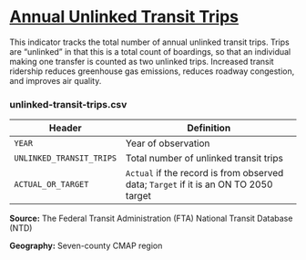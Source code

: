 # [Annual Unlinked Transit Trips](https://www.cmap.illinois.gov/2050/indicators/unlinked-transit-trips)

This indicator tracks the total number of annual unlinked transit trips. Trips are “unlinked” in that this is a total count of boardings, so that an individual making one transfer is counted as two unlinked trips. Increased transit ridership reduces greenhouse gas emissions, reduces roadway congestion, and improves air quality.

### unlinked-transit-trips.csv

Header | Definition
-------|-----------
`YEAR` | Year of observation
`UNLINKED_TRANSIT_TRIPS` | Total number of unlinked transit trips
`ACTUAL_OR_TARGET` | `Actual` if the record is from observed data; `Target` if it is an ON TO 2050 target

**Source:** The Federal Transit Administration (FTA) National Transit Database (NTD)

**Geography:** Seven-county CMAP region
